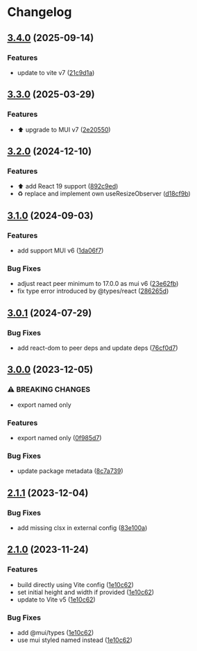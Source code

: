 # Changelog

## [3.4.0](https://github.com/mddanish00/mui-image-alter/compare/v3.3.0...v3.4.0) (2025-09-14)


### Features

* update to vite v7 ([21c9d1a](https://github.com/mddanish00/mui-image-alter/commit/21c9d1a639241aca58e38c439493c3901ea9f8a0))

## [3.3.0](https://github.com/mddanish00/mui-image-alter/compare/v3.2.0...v3.3.0) (2025-03-29)


### Features

* :arrow_up: upgrade to MUI v7 ([2e20550](https://github.com/mddanish00/mui-image-alter/commit/2e20550de39ec9d23bb8e93914b298b3e27acbfe))

## [3.2.0](https://github.com/mddanish00/mui-image-alter/compare/v3.1.0...v3.2.0) (2024-12-10)


### Features

* :arrow_up: add React 19 support ([892c9ed](https://github.com/mddanish00/mui-image-alter/commit/892c9ed9d2f2095fd59080058f156f43270db27c))
* :recycle: replace and implement own useResizeObserver ([d18cf9b](https://github.com/mddanish00/mui-image-alter/commit/d18cf9b1e9c47d2970c091b8f287ab4494920406))

## [3.1.0](https://github.com/mddanish00/mui-image-alter/compare/v3.0.1...v3.1.0) (2024-09-03)


### Features

* add support MUI v6 ([1da06f7](https://github.com/mddanish00/mui-image-alter/commit/1da06f7596864b35c188556422c96c1c3a8fff59))


### Bug Fixes

* adjust react peer minimum to 17.0.0 as mui v6 ([23e62fb](https://github.com/mddanish00/mui-image-alter/commit/23e62fb0d70841164b0badcb99fb9f937f28e700))
* fix type error introduced by @types/react ([286265d](https://github.com/mddanish00/mui-image-alter/commit/286265d79e2332e28e92a056342286bdc86afa27))

## [3.0.1](https://github.com/mddanish00/mui-image-alter/compare/v3.0.0...v3.0.1) (2024-07-29)


### Bug Fixes

* add react-dom to peer deps and update deps ([76cf0d7](https://github.com/mddanish00/mui-image-alter/commit/76cf0d7a4a8a014d6039eda7be869c2502398460))

## [3.0.0](https://github.com/mddanish00/mui-image-alter/compare/v2.1.1...v3.0.0) (2023-12-05)


### ⚠ BREAKING CHANGES

* export named only

### Features

* export named only ([0f985d7](https://github.com/mddanish00/mui-image-alter/commit/0f985d72a95c4bb758eac2bbd9aa16cbfb9fb6c5))


### Bug Fixes

* update package metadata ([8c7a739](https://github.com/mddanish00/mui-image-alter/commit/8c7a7397c1a300ec80211e31853a81123324a53f))

## [2.1.1](https://github.com/mddanish00/mui-image/compare/v2.1.0...v2.1.1) (2023-12-04)


### Bug Fixes

* add missing clsx in external config ([83e100a](https://github.com/mddanish00/mui-image/commit/83e100a26eb6cca3e1e96f67a6a77c208ac6beec))

## [2.1.0](https://github.com/mddanish00/mui-image/compare/v2.0.4...v2.1.0) (2023-11-24)


### Features

* build directly using Vite config ([1e10c62](https://github.com/mddanish00/mui-image/commit/1e10c6232845b8d1e473ecc89577a2be860c4f0d))
* set initial height and width if provided ([1e10c62](https://github.com/mddanish00/mui-image/commit/1e10c6232845b8d1e473ecc89577a2be860c4f0d))
* update to Vite v5 ([1e10c62](https://github.com/mddanish00/mui-image/commit/1e10c6232845b8d1e473ecc89577a2be860c4f0d))


### Bug Fixes

* add @mui/types ([1e10c62](https://github.com/mddanish00/mui-image/commit/1e10c6232845b8d1e473ecc89577a2be860c4f0d))
* use mui styled named instead ([1e10c62](https://github.com/mddanish00/mui-image/commit/1e10c6232845b8d1e473ecc89577a2be860c4f0d))
